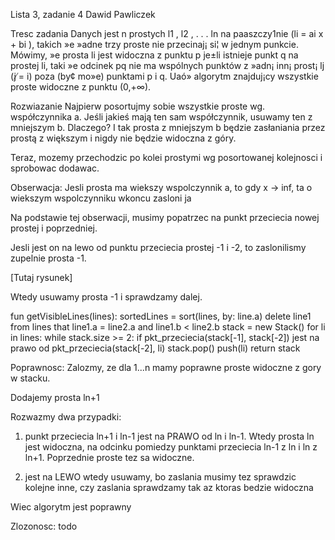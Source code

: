 Lista 3, zadanie 4
Dawid Pawliczek

Tresc zadania
Danych jest n prostych l1 , l2 , . . . ln na paaszczy1nie (li = ai x + bi ), takich »e »adne trzy proste nie przecinaj¡ si¦ w jednym punkcie. Mówimy, »e prosta li jest widoczna z punktu p je±li istnieje punkt q na prostej li, taki »e odcinek pq nie ma wspólnych punktów z »adn¡ inn¡ prost¡ lj (j ̸= i) poza (by¢ mo»e) punktami p i q.
Uaó» algorytm znajduj¡cy wszystkie proste widoczne z punktu (0,+∞).

Rozwiazanie
Najpierw posortujmy sobie wszystkie proste wg. współczynnika a. Jeśli jakieś mają ten sam współczynnik, usuwamy ten z mniejszym b. Dlaczego? I tak prosta z mniejszym b będzie zasłaniania przez prostą z większym i nigdy nie będzie widoczna z góry.

Teraz, mozemy przechodzic po kolei prostymi wg posortowanej kolejnosci i sprobowac dodawac.

Obserwacja:
Jesli prosta ma wiekszy wspolczynnik a, to gdy x -> inf, ta o wiekszym wspolczynniku wkoncu zasloni ja

Na podstawie tej obserwacji, musimy popatrzec na punkt przeciecia nowej prostej i poprzedniej.

Jesli jest on na lewo od punktu przeciecia prostej -1 i -2, to zaslonilismy zupelnie prosta -1.

[Tutaj rysunek]

Wtedy usuwamy prosta -1 i sprawdzamy dalej.

fun getVisibleLines(lines):
    sortedLines = sort(lines, by: line.a)
    delete line1 from lines that line1.a = line2.a and line1.b < line2.b
    stack = new Stack()
    for li in lines:
        while stack.size >= 2:
            if pkt_przeciecia(stack[-1], stack[-2]) jest na prawo od pkt_przeciecia(stack[-2], li)
                stack.pop()
        push(li)
    return stack

Poprawnosc: 
Zalozmy, ze dla 1...n mamy poprawne proste widoczne z gory w stacku.

Dodajemy prosta ln+1

Rozwazmy dwa przypadki:

1. punkt przeciecia ln+1 i ln-1 jest na PRAWO od ln i ln-1. Wtedy prosta ln jest widoczna, na odcinku pomiedzy punktami przeciecia ln-1 z ln i ln z ln+1.
Poprzednie proste tez sa widoczne.

2. jest na LEWO
wtedy usuwamy, bo zaslania
musimy tez sprawdzic kolejne inne, czy zaslania
sprawdzamy tak az ktoras bedzie widoczna

Wiec algorytm jest poprawny

Zlozonosc: todo
